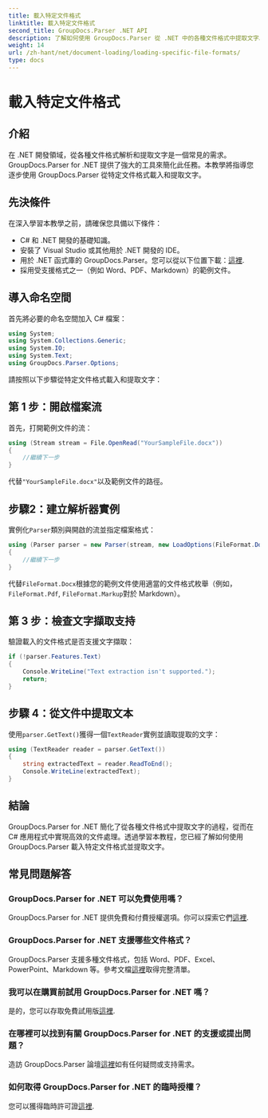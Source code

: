 ```yaml
---
title: 載入特定文件格式
linktitle: 載入特定文件格式
second_title: GroupDocs.Parser .NET API
description: 了解如何使用 GroupDocs.Parser 從 .NET 中的各種文件格式中提取文字。高效文件處理的逐步教學。
weight: 14
url: /zh-hant/net/document-loading/loading-specific-file-formats/
type: docs
---
```

# 載入特定文件格式

## 介紹
在 .NET 開發領域，從各種文件格式解析和提取文字是一個常見的需求。 GroupDocs.Parser for .NET 提供了強大的工具來簡化此任務。本教學將指導您逐步使用 GroupDocs.Parser 從特定文件格式載入和提取文字。
## 先決條件
在深入學習本教學之前，請確保您具備以下條件：
- C# 和 .NET 開發的基礎知識。
- 安裝了 Visual Studio 或其他用於 .NET 開發的 IDE。
- 用於 .NET 函式庫的 GroupDocs.Parser。您可以從以下位置下載：[這裡](https://releases.groupdocs.com/parser/net/).
- 採用受支援格式之一（例如 Word、PDF、Markdown）的範例文件。

## 導入命名空間
首先將必要的命名空間加入 C# 檔案：
```csharp
using System;
using System.Collections.Generic;
using System.IO;
using System.Text;
using GroupDocs.Parser.Options;
```

請按照以下步驟從特定文件格式載入和提取文字：
## 第 1 步：開啟檔案流
首先，打開範例文件的流：
```csharp
using (Stream stream = File.OpenRead("YourSampleFile.docx"))
{
    //繼續下一步
}
```
代替`"YourSampleFile.docx"`以及範例文件的路徑。
## 步驟2：建立解析器實例
實例化`Parser`類別與開啟的流並指定檔案格式：
```csharp
using (Parser parser = new Parser(stream, new LoadOptions(FileFormat.Docx)))
{
    //繼續下一步
}
```
代替`FileFormat.Docx`根據您的範例文件使用適當的文件格式枚舉（例如，`FileFormat.Pdf`, `FileFormat.Markup`對於 Markdown）。
## 第 3 步：檢查文字擷取支持
驗證載入的文件格式是否支援文字擷取：
```csharp
if (!parser.Features.Text)
{
    Console.WriteLine("Text extraction isn't supported.");
    return;
}
```
## 步驟 4：從文件中提取文本
使用`parser.GetText()`獲得一個`TextReader`實例並讀取提取的文字：
```csharp
using (TextReader reader = parser.GetText())
{
    string extractedText = reader.ReadToEnd();
    Console.WriteLine(extractedText);
}
```

## 結論
GroupDocs.Parser for .NET 簡化了從各種文件格式中提取文字的過程，從而在 C# 應用程式中實現高效的文件處理。透過學習本教程，您已經了解如何使用 GroupDocs.Parser 載入特定文件格式並提取文字。

## 常見問題解答
### GroupDocs.Parser for .NET 可以免費使用嗎？
GroupDocs.Parser for .NET 提供免費和付費授權選項。你可以探索它們[這裡](https://purchase.groupdocs.com/buy).
### GroupDocs.Parser for .NET 支援哪些文件格式？
 GroupDocs.Parser 支援多種文件格式，包括 Word、PDF、Excel、PowerPoint、Markdown 等。參考文檔[這裡](https://tutorials.groupdocs.com/parser/net/)取得完整清單。
### 我可以在購買前試用 GroupDocs.Parser for .NET 嗎？
是的，您可以存取免費試用版[這裡](https://releases.groupdocs.com/).
### 在哪裡可以找到有關 GroupDocs.Parser for .NET 的支援或提出問題？
造訪 GroupDocs.Parser 論壇[這裡](https://forum.groupdocs.com/c/parser/17)如有任何疑問或支持需求。
### 如何取得 GroupDocs.Parser for .NET 的臨時授權？
您可以獲得臨時許可證[這裡](https://purchase.groupdocs.com/temporary-license/).